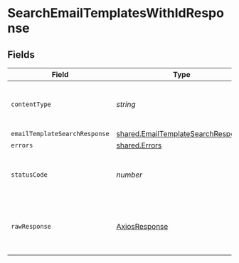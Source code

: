 # SearchEmailTemplatesWithIdResponse


## Fields

| Field                                                                                    | Type                                                                                     | Required                                                                                 | Description                                                                              |
| ---------------------------------------------------------------------------------------- | ---------------------------------------------------------------------------------------- | ---------------------------------------------------------------------------------------- | ---------------------------------------------------------------------------------------- |
| `contentType`                                                                            | *string*                                                                                 | :heavy_check_mark:                                                                       | HTTP response content type for this operation                                            |
| `emailTemplateSearchResponse`                                                            | [shared.EmailTemplateSearchResponse](../../models/shared/emailtemplatesearchresponse.md) | :heavy_minus_sign:                                                                       | Success                                                                                  |
| `errors`                                                                                 | [shared.Errors](../../models/shared/errors.md)                                           | :heavy_minus_sign:                                                                       | Error                                                                                    |
| `statusCode`                                                                             | *number*                                                                                 | :heavy_check_mark:                                                                       | HTTP response status code for this operation                                             |
| `rawResponse`                                                                            | [AxiosResponse](https://axios-http.com/docs/res_schema)                                  | :heavy_minus_sign:                                                                       | Raw HTTP response; suitable for custom response parsing                                  |